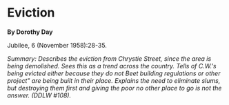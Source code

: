 Eviction
========

**By Dorothy Day**

Jubilee, 6 (November 1958):28-35.

*Summary: Describes the eviction from Chrystie Street, since the area is
being demolished. Sees this as a trend across the country. Tells of
C.W.'s being evicted either because they do not Beet building
regulations or other project" are being built in their place. Explains
the need to eliminate slums, but destroying them first and giving the
poor no other place to go is not the answer. (DDLW \#108).*


